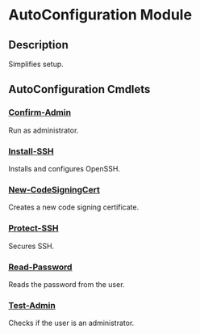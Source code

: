 # AutoConfiguration Module

## Description

Simplifies setup.

## AutoConfiguration Cmdlets

### [Confirm-Admin](Confirm-Admin.md)

Run as administrator.
### [Install-SSH](Install-SSH.md)

Installs and configures OpenSSH.
### [New-CodeSigningCert](New-CodeSigningCert.md)

Creates a new code signing certificate.
### [Protect-SSH](Protect-SSH.md)

Secures SSH.
### [Read-Password](Read-Password.md)

Reads the password from the user.
### [Test-Admin](Test-Admin.md)

Checks if the user is an administrator.

